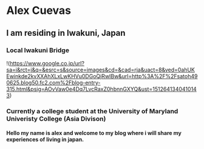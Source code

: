 # Alex Cuevas 
## I am residing in Iwakuni, Japan 

### Local Iwakuni Bridge 
!(https://www.google.co.jp/url?sa=i&rct=j&q=&esrc=s&source=images&cd=&cad=rja&uact=8&ved=0ahUKEwinkde2kvXXAhXLxLwKHVu0DGoQjRwIBw&url=http%3A%2F%2Fsatoh490625.blog50.fc2.com%2Fblog-entry-315.html&psig=AOvVaw0e4Dq7LvcRaxZ0hbnnGXYQ&ust=1512641340410143)









### Currently a college student at the University of Maryland Univeristy College (Asia Divison)

#### Hello my name is alex and welcome to my blog where i will share my experiences of living in japan. 
